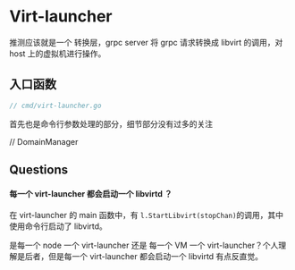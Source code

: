 # Virt-launcher

推测应该就是一个 转换层，grpc server 将 grpc 请求转换成 libvirt 的调用，对 host 上的虚拟机进行操作。

## 入口函数

```go
// cmd/virt-launcher.go

```


首先也是命令行参数处理的部分，细节部分没有过多的关注


// DomainManager




## Questions


#### 每一个 virt-launcher 都会启动一个 libvirtd ？
在 virt-launcher 的 main 函数中，有 `l.StartLibvirt(stopChan)`的调用，其中使用命令行启动了 libvirtd。


是每一个 node 一个 virt-launcher 还是 每一个 VM 一个 virt-launcher？个人理解是后者，但是每一个 virt-launcher 都会启动一个 libvirtd 有点反直觉。